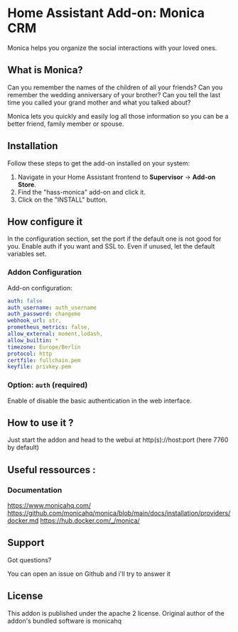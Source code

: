 # Home Assistant Add-on: Monica CRM

Monica helps you organize the social interactions with your loved ones.

## What is Monica?

Can you remember the names of the children of all your friends? Can you remember the wedding anniversary of your brother? Can you tell the last time you called your grand mother and what you talked about?

Monica lets you quickly and easily log all those information so you can be a better friend, family member or spouse.

## Installation

Follow these steps to get the add-on installed on your system:

1. Navigate in your Home Assistant frontend to **Supervisor** -> **Add-on Store**.
2. Find the "hass-monica" add-on and click it.
3. Click on the "INSTALL" button.

## How configure it

In the configuration section, set the port if the default one is not good for you. Enable auth if you want and SSL to.
Even if unused, let the default variables set.

### Addon Configuration

Add-on configuration:

```yaml
auth: false
auth_username: auth_username
auth_password: changeme
webhook_url: str,
prometheus_metrics: false,
allow_external: moment,lodash,
allow_builtin: *
timezone: Europe/Berlin
protocol: http
certfile: fullchain.pem
keyfile: privkey.pem
```

### Option: `auth` (required)

Enable of disable the basic authentication in the web interface.

## How to use it ?

Just start the addon and head to the webui at http(s)://host:port (here 7760 by default)

## Useful ressources :

### Documentation

https://www.monicahq.com/
https://github.com/monicahq/monica/blob/main/docs/installation/providers/docker.md
https://hub.docker.com/_/monica/

## Support

Got questions?

You can open an issue on Github and i'll try to answer it

[repository]: https://github.com/SeriousM/home-assistant-addons

## License

This addon is published under the apache 2 license. Original author of the addon's bundled software is monicahq
